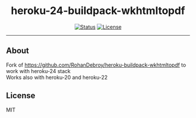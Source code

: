 <h1 align="center">heroku-24-buildpack-wkhtmltopdf</h3>

<div align="center">

[![Status](https://img.shields.io/badge/status-active-success.svg)]()
[![License](https://img.shields.io/badge/license-MIT-blue.svg)](/LICENSE)

</div>

---

##  About <a name = "about"></a>

Fork of https://github.com/RohanDebroy/heroku-buildpack-wkhtmltopdf to work with heroku-24 stack
<br>Works also with heroku-20 and heroku-22

## License <a name="license"></a>
MIT
